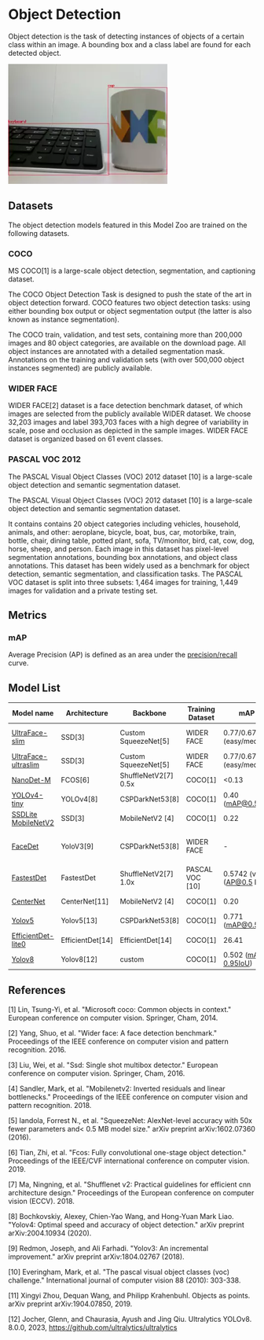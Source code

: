# Object Detection

Object detection is the task of detecting instances of objects of a certain class within an image. A bounding box and a
class label are found for each detected object.

![detection demo](./detection_demo.webp)

## Datasets

The object detection models featured in this Model Zoo are trained on the following datasets.

### COCO

MS COCO[1] is a large-scale object detection, segmentation, and captioning dataset.

The COCO Object Detection Task is designed to push the state of the art in object detection forward. COCO features two
object detection tasks: using either bounding box output or object segmentation output (the latter is also known as
instance segmentation).

The COCO train, validation, and test sets, containing more than 200,000 images and 80 object categories, are available
on the download page. All object instances are annotated with a detailed segmentation mask. Annotations on the training
and validation sets (with over 500,000 object instances segmented) are publicly available.

### WIDER FACE

WIDER FACE[2] dataset is a face detection benchmark dataset, of which images are selected from the publicly available
WIDER dataset. We choose 32,203 images and label 393,703 faces with a high degree of variability in scale, pose and
occlusion as depicted in the sample images. WIDER FACE dataset is organized based on 61 event classes.

### PASCAL VOC 2012
The PASCAL Visual Object Classes (VOC) 2012 dataset [10] is a large-scale object detection and semantic segmentation dataset.

The PASCAL Visual Object Classes (VOC) 2012 dataset [10] is a large-scale object detection and semantic segmentation
dataset.

It contains contains 20 object categories including vehicles, household, animals, and other: aeroplane, bicycle, boat,
bus, car, motorbike, train, bottle, chair, dining table, potted plant, sofa, TV/monitor, bird, cat, cow, dog, horse,
sheep, and person. Each image in this dataset has pixel-level segmentation annotations, bounding box annotations, and
object class annotations. This dataset has been widely used as a benchmark for object detection, semantic segmentation,
and classification tasks. The PASCAL VOC dataset is split into three subsets: 1,464 images for training, 1,449 images
for validation and a private testing set.

## Metrics

### mAP

Average Precision (AP) is defined as an area under
the [precision/recall](https://en.wikipedia.org/wiki/Precision_and_recall) curve.

## Model List

 Model name                                             | Architecture     | Backbone             | Training Dataset | mAP FP32                            | mAP INT8                   | Input size | OPS     | Params | FP32 Size | INT8 Size | Compatibility                            
--------------------------------------------------------|------------------|----------------------|------------------|-------------------------------------|----------------------------|------------|---------|--------|-----------|-----------|------------------------------------------
 [UltraFace-slim](./ultraface-slim/README.md)           | SSD[3]           | Custom SqueezeNet[5] | WIDER FACE       | 0.77/0.671/0.395 (easy/medium/hard) | TODO                       | 320x240    | 168M    | 265K   | 1.04MB    | 300KB     | i.MX 8M Plus, i.MX 93, RT1170            
 [UltraFace-ultraslim](./ultraface-ultraslim/README.md) | SSD[3]           | Custom SqueezeNet[5] | WIDER FACE       | 0.77/0.671/0.395 (easy/medium/hard) | TODO                       | 128x128    | 34.5M   | 262K   | N/A       | 375KB     | MCXN947                                  
 [NanoDet-M](./nanodet-m/README.md)                     | FCOS[6]          | ShuffleNetV2[7] 0.5x | COCO[1]          | <0.13                               | 0.04                       | 320x320    | 158M    | 204K   | 1.6MB     | 364KB     | i.MX 8MP, RT1170                         
 [YOLOv4-tiny](./yolov4tiny/README.md)                  | YOLOv4[8]        | CSPDarkNet53[8]      | COCO[1]          | 0.40 (mAP@0.5IoU)                   | 0.33 (mAP@0.5IoU)          | 416x416    | 6.9G    | 6.05M  | 24MB      | 5.9MB     | i.MX 8M Plus, i.MX 93                    
 [SSDLite MobileNetV2](./ssdlite-mobilenetv2/README.md) | SSD[3]           | MobileNetV2 [4]      | COCO[1]          | 0.22                                | 0.16 (val)                 | 300x300    | 1.5G    | 4.3M   | 20MB      | 5.4MB     | i.MX 8M Plus, i.MX 93                    
 [FaceDet](./faceDet/README.md)                         | YoloV3[9]        | CSPDarkNet53[8]      | WIDER FACE       | -                                   | 0.53                       | 160x128    | -       | 189K   | -         | 287KB     | i.MX 8M Plus, i.MX 93, RT1060,   MCXN947 
 [FastestDet](./fastestDet/README.md)                   | FastestDet       | ShuffleNetV2[7] 1.0x | PASCAL VOC [10]  | 0.5742 (val) (AP@0.5 IoU)           | 0.5736 (val) (mAP@0.5 IoU) | 220x220    | 65.593M | 152.9K | 659 KB    | 315 KB    | RT1170                                   
 [CenterNet](./centernet/README.md)                     | CenterNet[11]    | MobileNetV2 [4]      | COCO[1]          | 0.20                                | 0.17                       | 512x512    | 4.7G    | 2.36M  | 9.0MB     | 2.8MB     | i.MX 8M Plus, i.MX 93                    
 [Yolov5](./yolov5/README.md)                           | Yolov5[13]       | CSPDarkNet53[8]      | COCO[1]          | 0.771 (mAP@0.5IoU)                  | 0.737 (mAP@0.5IoU)         | 640x640    | 49.0G   | 21.2M  | 40.5 MB    | 20.8 MB   | i.MX 8M Plus, i.MX 93                    
 [EfficientDet-lite0](./efficientdet-lite0/README.md)   | EfficientDet[14] | EfficientDet[14]     | COCO[1]          | 26.41                               | 26.10                      | 320x320    | 1.9G    | 3.2M   | -         | 4.34MB    | i.MX 93, i.MX 8M Plus                    
 [Yolov8](./yolov8/README.md)                           | Yolov8[12]   | custom               | COCO[1]          | 0.502 (mAP@0.5-0.95IoU)             | 0.448 (mAP@0.5IoU) | 320x320    | 78.9B   | 25.9M  | 101.4 MB  | 25.5 MB   | i.MX 8M Plus, i.MX 93

## References

[1] Lin, Tsung-Yi, et al. "Microsoft coco: Common objects in context." European conference on computer vision. Springer,
Cham, 2014.

[2] Yang, Shuo, et al. "Wider face: A face detection benchmark." Proceedings of the IEEE conference on computer vision
and pattern recognition. 2016.

[3] Liu, Wei, et al. "Ssd: Single shot multibox detector." European conference on computer vision. Springer, Cham, 2016.

[4] Sandler, Mark, et al. "Mobilenetv2: Inverted residuals and linear bottlenecks." Proceedings of the IEEE conference
on computer vision and pattern recognition. 2018.

[5] Iandola, Forrest N., et al. "SqueezeNet: AlexNet-level accuracy with 50x fewer parameters and< 0.5 MB model size."
arXiv preprint arXiv:1602.07360 (2016).

[6] Tian, Zhi, et al. "Fcos: Fully convolutional one-stage object detection." Proceedings of the IEEE/CVF international
conference on computer vision. 2019.

[7] Ma, Ningning, et al. "Shufflenet v2: Practical guidelines for efficient cnn architecture design." Proceedings of the
European conference on computer vision (ECCV). 2018.

[8] Bochkovskiy, Alexey, Chien-Yao Wang, and Hong-Yuan Mark Liao. "Yolov4: Optimal speed and accuracy of object
detection." arXiv preprint arXiv:2004.10934 (2020).

[9] Redmon, Joseph, and Ali Farhadi. "Yolov3: An incremental improvement." arXiv preprint arXiv:1804.02767 (2018).

[10] Everingham, Mark, et al. "The pascal visual object classes (voc) challenge." International journal of computer vision 88 (2010): 303-338.

[11] Xingyi Zhou, Dequan Wang, and Philipp Krahenbuhl. Objects as points. arXiv preprint arXiv:1904.07850, 2019.

[12] Jocher, Glenn, and Chaurasia, Ayush and Jing Qiu.  Ultralytics YOLOv8. 8.0.0, 2023, https://github.com/ultralytics/ultralytics
